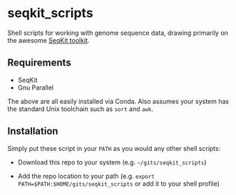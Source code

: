 # seqkit_scripts
Shell scripts for working with genome sequence data, drawing primarily on the awesome [SeqKit toolkit](https://bioinf.shenwei.me/seqkit/).



## Requirements

* SeqKit
* Gnu Parallel

The above are all easily installed via Conda. Also assumes your system has the standard Unix toolchain such as `sort` and `awk`.

## Installation

Simply put these script in your `PATH` as you would any other shell scripts:

* Download this repo to your system (e.g. `~/gits/seqkit_scripts`)

* Add the repo location to your path (e.g. `export PATH=$PATH:$HOME/gits/seqkit_scripts` or add it to your shell profile)
